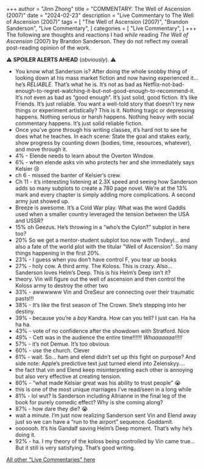 +++
author = "Jinn Zhong"
title = "COMMENTARY: The Well of Ascension (2007)"
date = "2024-02-23"
description = "Live Commentary to The Well of Ascension (2007)"
tags = [
    "The Well of Ascension (2007)",
    "Brandon Sanderson",
    "Live Commentary",
]
categories = [
    "Live Commentary",
]
+++
The following are thoughts and reactions I had _while_ reading _The Well of Ascension_ (2007) by Brandon Sanderson. They do not reflect my overall post-reading opinion of the work. 

:warning: **SPOILER ALERTS AHEAD** (_obviously_). :warning:

* You know what Sanderson is? After doing the whole snobby thing of looking down at his mass market fiction and now having experienced it… he’s _RELIABLE_. That’s what he is. It’s not as bad as Netflix-not-bad-enough-to-regret-watching-it-but-not-good-enough-to-recommend-it. It’s not even as bad as “good enough”. It’s just solid, good fiction. It’s like Friends. It’s just reliable. You want a well-told story that doesn’t try new things or experiment artistically? This is it. Nothing tragic or depressing happens. Nothing serious or harsh happens. Nothing heavy with social commentary happens. It’s just solid reliable fiction.
* Once you’ve gone through his writing classes, it’s hard not to see he does what he teaches. In each scene: State the goal and stakes early, show progress by counting down (bodies, time, resources, whatever), and move through it.
* 4% - Elende needs to learn about the Overton Window.
* 6% - when elende asks vin who protects her and she immediately says Kelsier 😢
* ch 6 - missed the banter of Kelsier’s crew. 
* Ch 11 - it’s interesting listening at 2.3X speed and seeing how Sanderson adds so many subplots to create a 780 page novel. We’re at the 13% mark and every chapter is simply adding more complications. A second army just showed up.
* Breeze is awesome. It’s a Cold War play. What was the word Gaddis used when a smaller country leveraged the tension between the USA and USSR?
* 15% oh Geezus. He’s throwing in a “who’s the Cylon?” subplot in here too? 
* 20% So we get a mentor-student subplot too now with Tindwyl... and also a fate of the world plot with the titular "Well of Ascension". So many things happening in the first 20%.
* 23% - I guess when you don’t have control F, you tear up books
* 27% - holy cow. A third army. The Koloss. This is crazy. Also… Sanderson loves Helm’s Deep. This is his Helm’s Deep isn’t it?
* theory. Vin will figure out the well of ascension and then control the Koloss army to destroy the other two 
* 33% - awwwwww Vin and OreSeur are connecting over their traumatic pasts!!!
* 38% - It’s like the first season of The Crown. She’s stepping into her destiny.
* 39% - because you’re a _boy_ Kandra. How can you tell? I just can. Ha ha ha ha.
* 43% - vote of no confidence after the showdown with Stratford. Nice
* 49% - Cett was in the audience the entire time!!!!!! _Whaaaaaaa!!!!!_
* 57% - it’s not Demue. It’s too obvious 
* 60% - use the church. Clever
* 61% - wait. So… ham and elend didn’t set up this fight on purpose? And side note: Apple’s predictive text just turned elend into Zelenskyy….
* the fact that vin and Elend keep misinterpreting each other is annoying but also very effective at creating tension.
* 80% - “what made Kelsiar great was his ability to trust people” 😭
* this is one of the most unique marriages I’ve read/seen in a long while
* 81% - lol wut? Is Sanderson including Allrianne in the final leg of the book for purely comedic effect? Why is she coming along?
* 87% - how dare they die? 😭
* wait a minute. I’m just now realizing Sanderson sent Vin and Elend away just so we can have a “run to the airport” sequence. Goddamit.
* ooooooh. It’s his Gandalf saving Helm’s Deep moment. That’s why he’s doing it. 
* 92% - ha. I my theory of the koloss being controlled by Vin came true… But it still is very satisfying. That’s good writing.

[All other "Live Commentaries" here](https://journal.jinnzhong.com/categories/live-commentary/)
